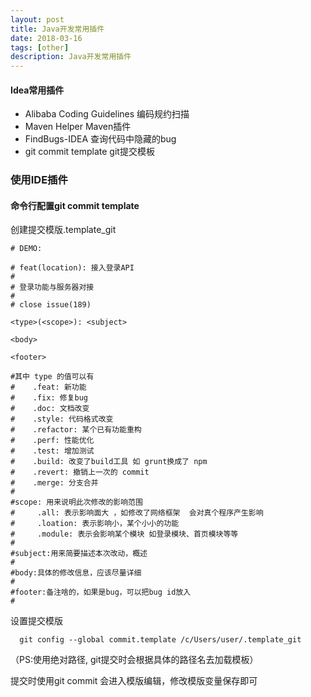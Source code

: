 ```yaml
---
layout: post
title: Java开发常用插件
date: 2018-03-16
tags: [other]
description: Java开发常用插件
---
```


#### Idea常用插件
- Alibaba Coding Guidelines 编码规约扫描
- Maven Helper  Maven插件
- FindBugs-IDEA 查询代码中隐藏的bug
- git commit template   git提交模板   

### 使用IDE插件

#### 命令行配置git commit template

创建提交模版.template_git 

```
# DEMO:  

# feat(location): 接入登录API
#                 
# 登录功能与服务器对接
#
# close issue(189)

<type>(<scope>): <subject>

<body>

<footer>

#其中 type 的值可以有
#    .feat: 新功能 
#    .fix: 修复bug
#    .doc: 文档改变
#    .style: 代码格式改变
#    .refactor: 某个已有功能重构
#    .perf: 性能优化
#    .test: 增加测试
#    .build: 改变了build工具 如 grunt换成了 npm
#    .revert: 撤销上一次的 commit 
#    .merge: 分支合并
#
#scope: 用来说明此次修改的影响范围
#     .all: 表示影响面大 ，如修改了网络框架  会对真个程序产生影响
#     .loation: 表示影响小，某个小小的功能
#     .module: 表示会影响某个模块 如登录模块、首页模块等等 
#
#subject:用来简要描述本次改动，概述
# 
#body:具体的修改信息，应该尽量详细
# 
#footer:备注啥的，如果是bug，可以把bug id放入
#
```

设置提交模版

```
  git config --global commit.template /c/Users/user/.template_git 
```
  （PS:使用绝对路径, git提交时会根据具体的路径名去加载模板）

提交时使用git commit 会进入模版编辑，修改模版变量保存即可

